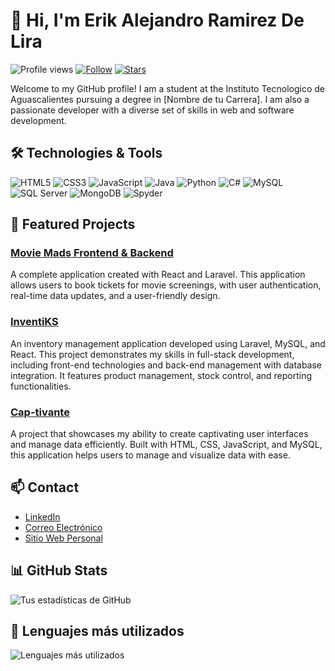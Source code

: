 # 👋 Hi, I'm Erik Alejandro Ramirez De Lira

![Profile views](https://komarev.com/ghpvc/?username=ErikRmz214&color=brightgreen) [![Follow](https://img.shields.io/github/followers/ErikRmz214?label=Follow&style=social)](https://github.com/ErikRmz214) [![Stars](https://img.shields.io/github/stars/ErikRmz214?style=social)](https://github.com/ErikRmz214)

Welcome to my GitHub profile! I am a student at the Instituto Tecnologico de Aguascalientes pursuing a degree in [Nombre de tu Carrera]. I am also a passionate developer with a diverse set of skills in web and software development.

## 🛠️ Technologies & Tools

<p>
  <img src="https://img.shields.io/badge/HTML5-E34F26?style=for-the-badge&logo=html5&logoColor=white" alt="HTML5" />
  <img src="https://img.shields.io/badge/CSS3-1572B6?style=for-the-badge&logo=css3&logoColor=white" alt="CSS3" />
  <img src="https://img.shields.io/badge/JavaScript-F7DF1E?style=for-the-badge&logo=javascript&logoColor=black" alt="JavaScript" />
  <img src="https://img.shields.io/badge/Java-007396?style=for-the-badge&logo=java&logoColor=white" alt="Java" />
  <img src="https://img.shields.io/badge/Python-3776AB?style=for-the-badge&logo=python&logoColor=white" alt="Python" />
  <img src="https://img.shields.io/badge/C%23-239120?style=for-the-badge&logo=c-sharp&logoColor=white" alt="C#" />
  <img src="https://img.shields.io/badge/MySQL-4479A1?style=for-the-badge&logo=mysql&logoColor=white" alt="MySQL" />
  <img src="https://img.shields.io/badge/SQL%20Server-CC2927?style=for-the-badge&logo=microsoft-sql-server&logoColor=white" alt="SQL Server" />
  <img src="https://img.shields.io/badge/MongoDB-47A248?style=for-the-badge&logo=mongodb&logoColor=white" alt="MongoDB" />
  <img src="https://img.shields.io/badge/Spyder-FF0000?style=for-the-badge&logo=spyder-ide&logoColor=white" alt="Spyder" />
</p>

## 🌟 Featured Projects

### [Movie Mads Frontend & Backend](https://github.com/ErikRmz214/movie-mads)
A complete application created with React and Laravel. This application allows users to book tickets for movie screenings, with user authentication, real-time data updates, and a user-friendly design.

### [InventiKS](https://github.com/ErikRmz214/inventiks)
An inventory management application developed using Laravel, MySQL, and React. This project demonstrates my skills in full-stack development, including front-end technologies and back-end management with database integration. It features product management, stock control, and reporting functionalities.

### [Cap-tivante](https://github.com/ErikRmz214/cap-tivante)
A project that showcases my ability to create captivating user interfaces and manage data efficiently. Built with HTML, CSS, JavaScript, and MySQL, this application helps users to manage and visualize data with ease.

## 📫 Contact

- [LinkedIn](enlace_a_tu_linkedin)
- [Correo Electrónico](mailto:tu_email@example.com)
- [Sitio Web Personal](enlace_a_tu_sitio_web)

## 📊 GitHub Stats

![Tus estadísticas de GitHub](https://github-readme-stats.vercel.app/api?username=ErikRmz214&show_icons=true&theme=radical)

## 🚀 Lenguajes más utilizados

![Lenguajes más utilizados](https://github-readme-stats.vercel.app/api/top-langs/?username=ErikRmz214&layout=compact&theme=radical)

